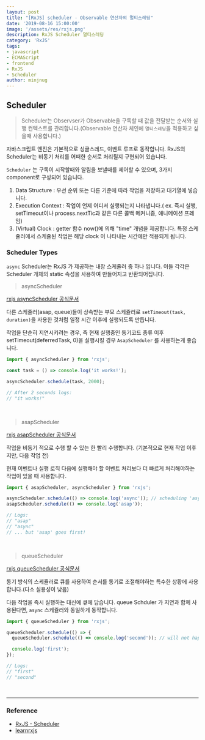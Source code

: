 ```yaml
---
layout: post
title: "[RxJS] scheduler - Observable 연산자의 멀티스레딩"
date: '2019-08-16 15:00:00'
image: '/assets/res/rxjs.png'
description: RxJS Scheduler 멀티스레딩
category: 'RxJS'
tags:
- javascript
- ECMAScript
- frontend
- RxJS
- Scheduler
author: minjnug
---
```


## Scheduler

> Scheduler는 Observser가 Observable을 구독할 때 값을 전달받는 순서와 실행 컨텍스트를 관리합니다.(Observable 연산자 체인에 `멀티스레딩`을 적용하고 싶을때 사용합니다.)

자바스크립트 엔진은 기본적으로 싱글스레드, 이벤트 루프로 동작합니다. RxJS의 Scheduler는 비동기 처리를 어떠한 순서로 처리될지 구현되어 있습니다.

`Scheduler` 는 구독이 시작할때와 알림을 보낼때를 제어할 수 있으며, 3가지 component로 구성되어 있습니다.

1. Data Structure : 우선 순위 또는 다른 기준에 따라 작업을 저장하고 대기열에 넣습니다.
2. Execution Context : 작업이 언제 어디서 실행되는지 나타냅니다.( ex. 즉시 실행, setTimeout이나 process.nextTic과 같은 다른 콜백 메커니즘, 애니메이션 프레임)
3. (Virtual) Clock : getter 함수 now()에 의해 "time" 개념을 제공합니다. 특정 스케쥴러에서 스케쥴된 작업은 해당 clock 이 나타내는 시간에만 적용되게 됩니다.


### Scheduler Types

`async` Scheduler는 RxJS 가 제공하는 내장 스케쥴러 중 하나 입니다. 이들 각각은 Scheduler 개체의 static 속성을 사용하여 만들어지고 반환되어집니다.

> asyncScheduler

[rxjs asyncScheduler 공식문서](https://rxjs-dev.firebaseapp.com/api/index/const/asyncScheduler)

다른 스케쥴러(asap, queue)들이 상속받는 부모 스케쥴러로 `setTimeout(task, duration)`을 사용한 것처럼 일정 시간 이후에 실행되도록 만듭니다.

작업을 단순히 지연시키려는 경우, 즉 현재 실행중인 동기코드 종류 이후 setTimeout(deferredTask, 0)을 실행시킬 경우 `AsapScheduler` 를 사용하는게 좋습니다.


```js
import { asyncScheduler } from 'rxjs';

const task = () => console.log('it works!');

asyncScheduler.schedule(task, 2000);

// After 2 seconds logs:
// "it works!"
```

<br/>

> asapScheduler

[rxjs asapScheduler 공식문서](https://rxjs-dev.firebaseapp.com/api/index/const/asapScheduler)

작업을 비동기 적으로 수행 할 수 있는 한 빨리 수행합니다. (기본적으로 현재 작업 이후지만, 다음 작업 전)

현재 이벤트나 실행 로직 다음에 실행해야 할 이벤트 처리보다 더 빠르게 처리해야하는 작업이 있을 때 사용합니다.

```js
import { asapScheduler, asyncScheduler } from 'rxjs';

asyncScheduler.schedule(() => console.log('async')); // scheduling 'async' first...
asapScheduler.schedule(() => console.log('asap'));

// Logs:
// "asap"
// "async"
// ... but 'asap' goes first!
```

<br/>


> queueScheduler 

[rxjs queueScheduler 공식문서](https://rxjs-dev.firebaseapp.com/api/index/const/queueScheduler)

동기 방식의 스케쥴러로 큐를 사용하여 순서를 동기로 조절해야하는 특수한 상황에 사용합니다.(다소 실용성이 낮음)

다음 작업을 즉시 실행하는 대신에 큐에 담습니다. queue Schduler 가 지연과 함께 사용된다면, `async` 스케쥴러와 동일하게 동작합니다.

```js
import { queueScheduler } from 'rxjs';

queueScheduler.schedule(() => {
  queueScheduler.schedule(() => console.log('second')); // will not happen now, but will be put on a queue

  console.log('first');
});

// Logs:
// "first"
// "second"
```

<br/>





-----
### Reference
- <a href="https://rxjs-dev.firebaseapp.com/guide/scheduler">RxJS - Scheduler</a>
- <a href="http://reactivex.io/documentation/ko/scheduler.html">learnrxjs</a>
